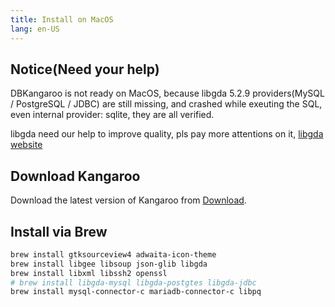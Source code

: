 ```yaml
---
title: Install on MacOS
lang: en-US
---
```


## Notice(Need your help)
DBKangaroo is not ready on MacOS, because libgda 5.2.9 providers(MySQL / PostgreSQL / JDBC) are still missing, and crashed while exeuting the SQL, even internal provider: sqlite, they are all verified.

libgda need our help to improve quality, pls pay more attentions on it, [libgda website](https://gitlab.gnome.org/GNOME/libgda)

## Download Kangaroo

Download the latest version of Kangaroo from [Download](../download).


## Install via Brew
``` bash
brew install gtksourceview4 adwaita-icon-theme
brew install libgee libsoup json-glib libgda
brew install libxml libssh2 openssl
# brew install libgda-mysql libgda-postgtes libgda-jdbc
brew install mysql-connector-c mariadb-connector-c libpq
```
<Vssue :issue-id="6" :title="$title" />

